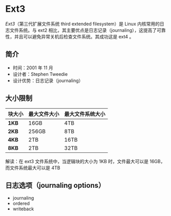 # Ext3

_Ext3_（第三代扩展文件系统 third extended filesystem）是 Linux 内核常用的日志文件系统。与 ext2 相比，其主要优点是日志记录（journaling），这提高了可靠性，并且可以避免异常关机后检查文件系统。其成功这是 ext4 。

## 简介

* 时间：2001 年 11 月
* 设计者：Stephen Tweedie
* 设计优势：日志记录（journaling）

## 大小限制

| 块大小  | 最大文件大小 | 最大文件系统大小 |
| ------- | ------------ | ---------------- |
| **1KB** | 16GB         | 4TB              |
| **2KB** | 256GB        | 8TB              |
| **4KB** | 2TB          | 16TB             |
| **8KB** | 2TB          | 32TB             |

解读：在 ext3 文件系统中，当逻辑块的大小为 1KB 时，文件最大可以是 16GB，而文件系统最大可以是 4TB

## 日志选项（journaling options）

* journaling
* ordered
* writeback
